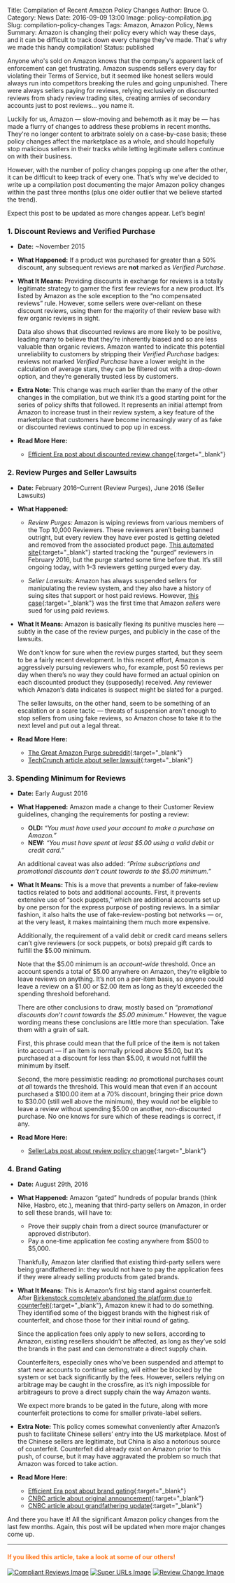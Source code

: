 Title: Compilation of Recent Amazon Policy Changes
Author: Bruce O.
Category: News
Date: 2016-09-09 13:00
Image: policy-compilation.jpg
Slug: compilation-policy-changes
Tags: Amazon, Amazon Policy, News
Summary: Amazon is changing their policy every which way these days, and it can be difficult to track down every change they've made. That's why we made this handy compilation!
Status: published

Anyone who's sold on Amazon knows that the company's apparent lack of enforcement can get frustrating. Amazon suspends sellers every day for violating their Terms of Service, but it seemed like honest sellers would always run into competitors breaking the rules and going unpunished. There were always sellers paying for reviews, relying exclusively on discounted reviews from shady review trading sites, creating armies of secondary accounts just to post reviews… you name it.

Luckily for us, Amazon — slow-moving and behemoth as it may be — has made a flurry of changes to address these problems in recent months. They're no longer content to arbitrate solely on a case-by-case basis; these policy changes affect the marketplace as a whole, and should hopefully stop malicious sellers in their tracks while letting legitimate sellers continue on with their business. 

However, with the number of policy changes popping up one after the other, it can be difficult to keep track of every one. That’s why we’ve decided to write up a compilation post documenting the major Amazon policy changes within the past three months (plus one older outlier that we believe started the trend). 

Expect this post to be updated as more changes appear. Let’s begin!

### 1. Discount Reviews and Verified Purchase

* **Date:** ~November 2015

* **What Happened:** If a product was purchased for greater than a 50% discount, any subsequent reviews are **not** marked as *Verified Purchase*. 

* **What It Means:** Providing discounts in exchange for reviews is a totally legitimate strategy to garner the first few reviews for a new product. It’s listed by Amazon as the sole exception to the “no compensated reviews” rule. However, some sellers were over-reliant on these discount reviews, using them for the majority of their review base with few organic reviews in sight.  

	Data also shows that discounted reviews are more likely to be positive, leading many to believe that they’re inherently biased and so are less valuable than organic reviews. Amazon wanted to indicate this potential unreliability to customers by stripping their *Verified Purchase* badges: reviews not marked *Verified Purchase* have a lower weight in the calculation of average stars, they can be filtered out with a drop-down option, and they’re generally trusted less by customers.

* **Extra Note:** This change was much earlier than the many of the other changes in the compilation, but we think it’s a good starting point for the series of policy shifts that followed. It represents an initial attempt from Amazon to increase trust in their review system, a key feature of the marketplace that customers have become increasingly wary of as fake or discounted reviews continued to pop up in excess.

* **Read More Here:** 
	* [Efficient Era post about discounted review change](https://efficientera.com/blog/2016/07/amazons-discounted-review-change-what-it-means.html){:target="_blank"}

### 2. Review Purges and Seller Lawsuits

* **Date:** February 2016–Current (Review Purges), June 2016 (Seller Lawsuits)
* **What Happened:**  
	* *Review Purges:* Amazon is wiping reviews from various members of the Top 10,000 Reviewers. These reviewers aren’t being banned outright, but every review they have ever posted is getting deleted and removed from the associated product page. [This automated site](https://www.reddit.com/r/thegreatamazonpurge){:target="_blank"} started tracking the “purged” reviewers in February 2016, but the purge started some time before that. It’s still ongoing today, with 1–3 reviewers getting purged every day.  
	
	* *Seller Lawsuits:* Amazon has always suspended sellers for manipulating the review system, and they also have a history of suing sites that support or host paid reviews. However, [this case](https://techcrunch.com/2016/06/01/amazon-sues-sellers-for-buying-fake-reviews/){:target="_blank"} was the first time that Amazon *sellers* were sued for using paid reviews.  


* **What It Means:** Amazon is basically flexing its punitive muscles here — subtly in the case of the review purges, and publicly in the case of the lawsuits. 

	We don’t know for sure when the review purges started, but they seem to be a fairly recent development. In this recent effort, Amazon is aggressively pursuing reviewers who, for example, post 50 reviews per day when there’s no way they could have formed an actual opinion on each discounted product they (supposedly) received. Any reviewer which Amazon’s data indicates is suspect might be slated for a purged. 

	The seller lawsuits, on the other hand, seem to be something of an escalation or a scare tactic — threats of suspension aren’t enough to stop sellers from using fake reviews, so Amazon chose to take it to the next level and put out a legal threat.

* **Read More Here:**
	* [The Great Amazon Purge subreddit](https://www.reddit.com/r/thegreatamazonpurge){:target="_blank"}
	* [TechCrunch article about seller lawsuit](https://techcrunch.com/2016/06/01/amazon-sues-sellers-for-buying-fake-reviews/){:target="_blank"} 

### 3. Spending Minimum for Reviews

* **Date:** Early August 2016

* **What Happened:** Amazon made a change to their Customer Review guidelines, changing the requirements for posting a review:
	* **OLD:** *“You must have used your account to make a purchase on Amazon.”*
	* **NEW:** *“You must have spent at least $5.00 using a valid debit or credit card.”*  
	
	An additional caveat was also added: *“Prime subscriptions and promotional discounts don’t count towards to the $5.00 minimum.”*

* **What It Means:** This is a move that prevents a number of fake-review tactics related to bots and additional accounts. First, it prevents extensive use of “sock puppets,” which are additional accounts set up by one person for the express purpose of posting reviews. In a similar fashion, it also halts the use of fake-review-posting bot networks — or, at the very least, it makes maintaining them much more expensive.  

	Additionally, the requirement of a valid debit or credit card means sellers can’t give reviewers (or sock puppets, or bots) prepaid gift cards to fulfill the $5.00 minimum.

	Note that the $5.00 minimum is an *account-wide* threshold. Once an account spends a total of $5.00 anywhere on Amazon, they’re eligible to leave reviews on anything. It’s not on a per-item basis, so anyone could leave a review on a $1.00 or $2.00 item as long as they’d exceeded the spending threshold beforehand.

	There are other conclusions to draw, mostly based on *“promotional discounts don’t count towards the $5.00 minimum.”* However, the vague wording means these conclusions are little more than speculation. Take them with a grain of salt. 

	First, this phrase could mean that the full price of the item is not taken into account — if an item is normally priced above $5.00, but it’s purchased at a discount for less than $5.00, it would not fulfill the minimum by itself. 

	Second, the more pessimistic reading: *no* promotional purchases count *at all* towards the threshold. This would mean that even if an account purchased a $100.00 item at a 70% discount, bringing their price down to $30.00 (still well above the minimum), they would *not* be eligible to leave a review without spending $5.00 on another, non-discounted purchase. No one knows for sure which of these readings is correct, if any.

* **Read More Here:** 
	* [SellerLabs post about review policy change](https://www.sellerlabs.com/blog/amazon-shopper-review-policy-update-august-2-2016/){:target="_blank"}

### 4. Brand Gating

* **Date:** August 29th, 2016

* **What Happened:** Amazon “gated” hundreds of popular brands (think Nike, Hasbro, etc.), meaning that third-party sellers on Amazon, in order to sell these brands, will have to:  

	* Prove their supply chain from a direct source (manufacturer or approved distributor).
	* Pay a one-time application fee costing anywhere from $500 to $5,000.  

	Thankfully, Amazon later clarified that existing third-party sellers were being grandfathered in: they would not have to pay the application fees if they were already selling products from gated brands.

* **What It Means:** This is Amazon’s first big stand against counterfeit. After [Birkenstock completely abandoned the platform due to counterfeit](http://www.cnbc.com/2016/07/20/birkenstock-quits-amazon-in-us-after-counterfeit-surge.html){:target="_blank"}, Amazon knew it had to do something. They identified some of the biggest brands with the highest risk of counterfeit, and chose those for their initial round of gating.

	Since the application fees only apply to new sellers, according to Amazon, existing resellers shouldn’t be affected, as long as they’ve sold the brands in the past and can demonstrate a direct supply chain. 

	Counterfeiters, especially ones who’ve been suspended and attempt to start new accounts to continue selling, will either be blocked by the system or set back significantly by the fees. However, sellers relying on arbitrage may be caught in the crossfire, as it’s nigh impossible for arbitrageurs to prove a direct supply chain the way Amazon wants.

	We expect more brands to be gated in the future, along with more counterfeit protections to come for smaller private-label sellers.

* **Extra Note:** This policy comes somewhat conveniently after Amazon’s push to facilitate Chinese sellers’ entry into the US marketplace. Most of the Chinese sellers are legitimate, but China is also a notorious source of counterfeit. Counterfeit did already exist on Amazon prior to this push, of course, but it may have aggravated the problem so much that Amazon was forced to take action.

* **Read More Here:** 
	* [Efficient Era post about brand gating](https://efficientera.com/blog/2016/09/amazon-brand-gating.html){:target="_blank"}
	* [CNBC article about original announcement](http://www.cnbc.com/2016/08/29/amazons-plan-to-fight-counterfeiters-will-cost-legit-sellers-a-ton.html){:target="_blank"}
	* [CNBC article about grandfathering update](http://www.cnbc.com/2016/09/02/amazon-says-new-1500-selling-fees-wont-apply-to-existing-merchants.html){:target="_blank"} 

And there you have it! All the significant Amazon policy changes from the last few months. Again, this post will be updated when more major changes come up. 

---

#### <font color="FF751A">If you liked this article, take a look at some of our others!</font>

<a href="https://efficientera.com/blog/2016/08/how-to-stay-compliant-when-soliciting-reviews.html">![Compliant Reviews Image](/images/blog/related/compliant-reviews_small.jpg)</a>
<a href="https://efficientera.com/blog/2016/07/the-lowdown-on-super-urls.html">![Super URLs Image](/images/blog/related/super-urls_small.jpg)</a>
<a href="https://efficientera.com/blog/2016/07/amazons-discounted-review-change-what-it-means.html">![Review Change Image](/images/blog/related/discounted-reviews_small.jpg)</a>
